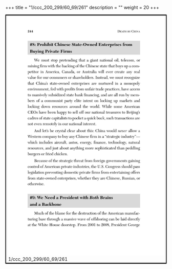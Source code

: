 +++
title = "1/ccc_200_299/60_69/261"
description = ""
weight = 20
+++

<table style="border:2px solid black;max-width:800px;max-height:800px;" 
><tr><td><img class="center-fit-jpg"
src="/jpg_/out_jpg_dbc_261.jpg"  >1/ccc_200_299/60_69/261</img></td></tr></table>